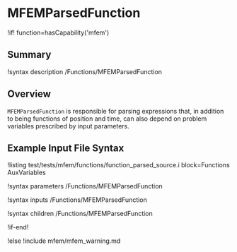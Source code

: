 # MFEMParsedFunction

!if! function=hasCapability('mfem')

## Summary

!syntax description /Functions/MFEMParsedFunction

## Overview

`MFEMParsedFunction` is responsible for parsing expressions that, in addition to being functions of position and time, can also depend on problem variables prescribed by input parameters.

## Example Input File Syntax

!listing test/tests/mfem/functions/function_parsed_source.i block=Functions AuxVariables

!syntax parameters /Functions/MFEMParsedFunction

!syntax inputs /Functions/MFEMParsedFunction

!syntax children /Functions/MFEMParsedFunction

!if-end!

!else
!include mfem/mfem_warning.md